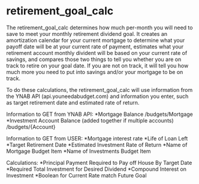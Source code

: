 # retirement_goal_calc

The retirement_goal_calc determines how much per-month you will need to save to meet your monthly retirement dividend goal. It creates an amortization calendar for your current mortgage to determine what your payoff date will be at your current rate of payment, estimates what your retirement account monthly divident will be based on your current rate of savings, and compares those two things to tell you whether you are on track to retire on your goal date. If you are not on track, it will tell you how much more you need to put into savings and/or your mortgage to be on track.

To do these calculations, the retirement_goal_calc will use information from the YNAB API (api.youneedabudget.com) and information you enter, such as target retirement date and estimated rate of return.


Information to GET from YNAB API: 
  *Mortgage Balance /budgets/Mortgage
  *Investment Account Balance (added together if multiple accounts) /budgets/{Account}
  
Information to GET from USER:
  *Mortgage interest rate
  *Life of Loan Left
  *Target Retirement Date
  *Estimated Investment Rate of Return
  *Name of Mortgage Budget Item
  *Name of Investments Budget Item
  
Calculations:
  *Principal Payment Required to Pay off House By Target Date
  *Required Total Investment for Desired Dividend
  *Compound Interest on Investment
  *Boolean for Current Rate match Future Goal
  
  
